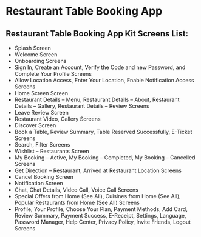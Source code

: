 # Restaurant Table Booking App

## Restaurant Table Booking App Kit Screens List:

* Splash Screen
* Welcome Screen
* Onboarding Screens
* Sign In, Create an Account, Verify the Code and new Password, and Complete Your Profile Screens
* Allow Location Access, Enter Your Location, Enable Notification Access Screens
* Home Screen Screen
* Restaurant Details – Menu, Restaurant Details – About, Restaurant Details – Gallery, Restaurant Details – Review Screens
* Leave Review Screen
* Restaurant Video, Gallery Screens
* Discover Screen
* Book a Table, Review Summary, Table Reserved Successfully, E-Ticket Screens
* Search, Filter Screens
* Wishlist – Restaurants Screen
* My Booking – Active, My Booking – Completed, My Booking – Cancelled Screens
* Get Direction – Restaurant, Arrived at Restaurant Location Screens
* Cancel Booking Screen
* Notification Screen
* Chat, Chat Details, Video Call, Voice Call Screens
* Special Offers from Home (See All), Cuisines from Home (See All), Popular Restaurants from Home (See All) Screens
* Profile, Your Profile, Choose Your Plan, Payment Methods, Add Card, Review Summary, Payment Success, E-Receipt, Settings, Language, Password Manager, Help Center, Privacy Policy, Invite Friends, Logout Screens